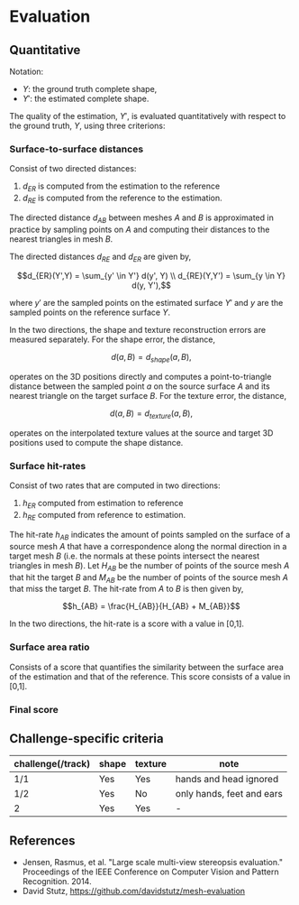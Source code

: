 # Evaluation

## Quantitative

Notation:

- $`Y`$: the ground truth complete shape,
- $`Y'`$: the estimated complete shape.

The quality of the estimation, $`Y'`$, is evaluated quantitatively with respect
to the ground truth, $`Y`$, using three criterions:

### Surface-to-surface distances 

Consist of two directed distances:

1. $`d_{ER}`$ is computed from the estimation to the reference
2. $`d_{RE}`$ is computed from the reference to the estimation. 

The directed distance $`d_{AB}`$ between meshes $`A`$ and $`B`$ is
approximated in practice by sampling points on $`A`$ and computing their 
distances to the nearest triangles in mesh $`B`$. 

The directed distances $`d_{RE}`$ and $`d_{ER}`$ are given by, 
```math
d_{ER}(Y',Y) = \sum_{y' \in Y'} d(y', Y) \\
d_{RE}(Y,Y') = \sum_{y \in Y} d(y, Y'),
```
where $`y'`$ are the sampled points on the estimated surface $`Y'`$ and $`y`$ are the sampled points on the reference surface $`Y`$.

In the two directions, the shape and texture reconstruction errors are measured separately.
For the shape error, the distance,
```math
d(a, B) = d_{shape}(a, B),
```
operates on the 3D positions directly and computes a point-to-triangle distance between the sampled point $`a`$ on the source surface $`A`$ 
and its nearest triangle on the target surface $`B`$.
For the texture error, the distance,
```math
d(a, B)  = d_{texture}(a, B),
```
operates on the interpolated texture values at the source and target 3D positions used to compute the shape distance.

### Surface hit-rates

Consist of two rates that are computed in two directions:

1. $`h_{ER}`$ computed from estimation to reference
2. $`h_{RE}`$ computed from reference to estimation. 

The hit-rate $`h_{AB}`$ indicates the amount of points sampled on the surface of a source mesh $`A`$ that have
a correspondence along the normal direction in a target mesh $`B`$ (i.e. the normals at these points intersect the nearest triangles in mesh $`B`$). 
Let $`H_{AB}`$ be the number of points of the source mesh $`A`$ that hit the target $`B`$ and $`M_{AB}`$ be the number of points of the source mesh $`A`$ that miss the target $`B`$. 
The hit-rate from $`A`$ to $`B`$ is then given by,
```math
h_{AB} = \frac{H_{AB}}{H_{AB} + M_{AB}}
```
In the two directions, the hit-rate is a score with a value in [0,1].


### Surface area ratio

Consists of a score that quantifies the similarity between
the surface area of the estimation and that of the reference. 
This score consists of a value in [0,1].


### Final score


## Challenge-specific criteria

| challenge(/track) | shape | texture | note                      |
| -                 | -     | -       | -                         |
| 1/1               | Yes   | Yes     | hands and head ignored    |
| 1/2               | Yes   | No      | only hands, feet and ears |
| 2                 | Yes   | Yes     | -                         |


## References

- Jensen, Rasmus, et al.
  "Large scale multi-view stereopsis evaluation."
  Proceedings of the IEEE Conference on Computer Vision and Pattern
  Recognition.
  2014.
- David Stutz, https://github.com/davidstutz/mesh-evaluation
